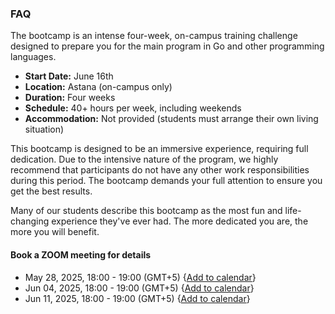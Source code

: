 ### FAQ

The bootcamp is an intense four-week, on-campus training challenge designed to prepare you for the main program in Go and other programming languages.

- **Start Date:** June 16th
- **Location:** Astana (on-campus only)
- **Duration:** Four weeks
- **Schedule:** 40+ hours per week, including weekends
- **Accommodation:** Not provided (students must arrange their own living situation)

This bootcamp is designed to be an immersive experience, requiring full dedication. Due to the intensive nature of the program, we highly recommend that participants do not have any other work responsibilities during this period. The bootcamp demands your full attention to ensure you get the best results.

Many of our students describe this bootcamp as the most fun and life-changing experience they've ever had. The more dedicated you are, the more you will benefit.

#### Book a ZOOM meeting for details

- May 28, 2025, 18:00 - 19:00 (GMT+5) {[Add to calendar](https://meet.google.com/cxe-xdio-nmm)}
- Jun 04, 2025, 18:00 - 19:00 (GMT+5) {[Add to calendar](https://meet.google.com/cxe-xdio-nmm)}
- Jun 11, 2025, 18:00 - 19:00 (GMT+5) {[Add to calendar](https://meet.google.com/cxe-xdio-nmm)}

